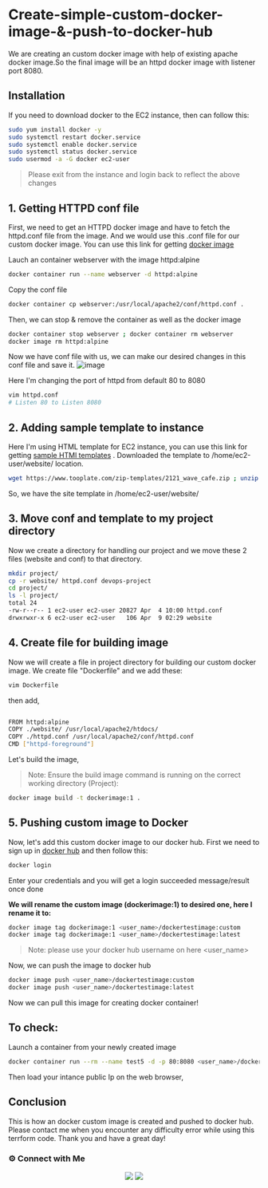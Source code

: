 # Create-simple-custom-docker-image-&-push-to-docker-hub


We are creating an custom docker image with help of existing apache docker image.So the final image will be an httpd docker image with listener port 8080.

## Installation

If you need to download docker to the EC2 instance, then can follow this:

~~~sh
sudo yum install docker -y
sudo systemctl restart docker.service
sudo systemctl enable docker.service
sudo systemctl status docker.service
sudo usermod -a -G docker ec2-user
~~~

> Please exit from the instance and login back to reflect the above changes


## 1. Getting HTTPD conf file

First, we need to get an HTTPD docker image and have to fetch the httpd.conf file from the image. And we would use this .conf file for our custom docker image. You can use this link for getting [docker image](https://hub.docker.com/_/httpd)

Lauch an container webserver with the image httpd:alpine
~~~sh
docker container run --name webserver -d httpd:alpine
~~~

Copy the conf file
~~~sh
docker container cp webserver:/usr/local/apache2/conf/httpd.conf .
~~~

Then, we can stop & remove the container as well as the docker image
~~~sh
docker container stop webserver ; docker container rm webserver
docker image rm httpd:alpine
~~~

Now we have conf file with us, we can make our desired changes in this conf file and save it.
![image](https://user-images.githubusercontent.com/100773863/162553134-84f0b48c-6666-4ba9-89ad-db4b1e699bf0.png)

Here I'm changing the port of httpd from default 80 to 8080

~~~sh
vim httpd.conf 
# Listen 80 to Listen 8080
~~~


## 2. Adding sample template to instance

Here I'm using HTML template for EC2 instance, you can use this link for getting [sample HTMl templates](https://www.tooplate.com/) . 
Downloaded the template to /home/ec2-user/website/ location.

~~~sh
wget https://www.tooplate.com/zip-templates/2121_wave_cafe.zip ; unzip 2121_wave_cafe.zip ; mv 2121_wave_cafe website; rm -rf 2121_wave_cafe.zip
~~~

So, we have the site template in /home/ec2-user/website/


## 3. Move conf and template to my project directory

Now we create a directory for handling our project and we move these 2 files (website and conf) to that directory.

~~~sh
mkdir project/
cp -r website/ httpd.conf devops-project 
cd project/
ls -l project/
total 24
-rw-r--r-- 1 ec2-user ec2-user 20827 Apr  4 10:00 httpd.conf
drwxrwxr-x 6 ec2-user ec2-user   106 Apr  9 02:29 website
~~~

## 4. Create file for building image

Now we will create a file in project directory for building our custom docker image. We create file "Dockerfile" and we add these:

~~~sh
vim Dockerfile
~~~

then add,

~~~sh

FROM httpd:alpine
COPY ./website/ /usr/local/apache2/htdocs/
COPY ./httpd.conf /usr/local/apache2/conf/httpd.conf
CMD ["httpd-foreground"]

~~~


Let's build the image, 
>  Note: Ensure the build image command is running on the correct working directory (Project):

~~~sh
docker image build -t dockerimage:1 .
~~~



## 5. Pushing custom image to Docker

Now, let's add this custom docker image to our docker hub. First we need to sign up in [docker hub](https://hub.docker.com/) and then follow this:

~~~sh
docker login
~~~
Enter your credentials and you will get a login succeeded message/result once done




**We will rename the custom image (dockerimage:1) to desired one, here I rename it to:**

~~~sh
docker image tag dockerimage:1 <user_name>/dockertestimage:custom
docker image tag dockerimage:1 <user_name>/dockertestimage:latest
~~~

> Note: please use your docker hub username on here <user_name>



Now, we can push the image to docker hub

~~~sh
docker image push <user_name>/dockertestimage:custom
docker image push <user_name>/dockertestimage:latest
~~~

Now we can pull this image for creating docker container!

## To check: 

Launch a container from your newly created image

~~~sh
docker container run --rm --name test5 -d -p 80:8080 <user_name>/dockertestimage
~~~

Then load your intance public Ip on the web browser, 


## Conclusion

This is how an docker custom image is created and pushed to docker hub. Please contact me when you encounter any difficulty error while using this terrform code. Thank you and have a great day!


 ### ⚙️ Connect with Me
<p align="center">
<a href="https://www.linkedin.com/in/radin-lawrence-8b3270102/"><img src="https://img.shields.io/badge/LinkedIn-0077B5?style=for-the-badge&logo=linkedin&logoColor=white"/></a>
<a href="mailto:radin.lawrence@gmail.com"><img src="https://img.shields.io/badge/Gmail-D14836?style=for-the-badge&logo=gmail&logoColor=white"/></a>
